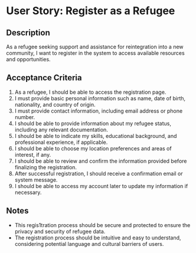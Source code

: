 # User Story: Register as a Refugee

## Description
As a refugee seeking support and assistance for reintegration into a new community, I want to register in the system to access available resources and opportunities.

## Acceptance Criteria
1. As a refugee, I should be able to access the registration page.
2. I must provide basic personal information such as name, date of birth, nationality, and country of origin.
3. I must provide contact information, including email address or phone number.
4. I should be able to provide information about my refugee status, including any relevant documentation.
5. I should be able to indicate my skills, educational background, and professional experience, if applicable.
6. I should be able to choose my location preferences and areas of interest, if any.
7. I should be able to review and confirm the information provided before finalizing the registration.
8. After successful registration, I should receive a confirmation email or system message.
9. I should be able to access my account later to update my information if necessary.

## Notes
- This regis1tration process should be secure and protected to ensure the privacy and security of refugee data.
- The registration process should be intuitive and easy to understand, considering potential language and cultural barriers of users.
